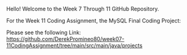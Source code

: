 Hello! Welcome to the Week 7 Through 11 GitHub Repository.

For the Week 11 Coding Assignment, the MySQL Final Coding Project:

Please see the following Link:
https://github.com/DerekPromineo80/week07-11CodingAssignment/tree/main/src/main/java/projects


